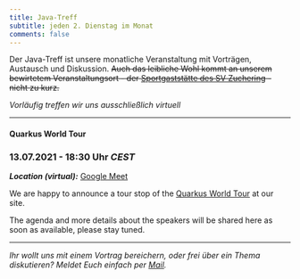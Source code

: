 ```yaml
---
title: Java-Treff
subtitle: jeden 2. Dienstag im Monat
comments: false
---
```


Der Java-Treff ist unsere monatliche Veranstaltung mit Vorträgen, Austausch und Diskussion.
~~Auch das leibliche Wohl kommt an unserem bewirtetem Veranstaltungsort - der [Sportgaststätte des SV Zuchering](https://goo.gl/maps/WdFPbCwjdqWQr5eUA) - nicht zu kurz.~~

_Vorläufig treffen wir uns ausschließlich virtuell_

---

#### Quarkus World Tour
### 13.07.2021 - 18:30 Uhr *CEST*

***Location (virtual):*** [Google Meet](https://meet.google.com/get-jzpw-qxm)

We are happy to announce a tour stop of the [Quarkus World Tour](https://quarkus.io/worldtour/) at our site.

The agenda and more details about the speakers will be shared here as soon as available, please stay tuned.

---

*Ihr wollt uns mit einem Vortrag bereichern, oder frei über ein Thema diskutieren?
Meldet Euch einfach per [Mail](mailto:info@jug-in.bayern).*
